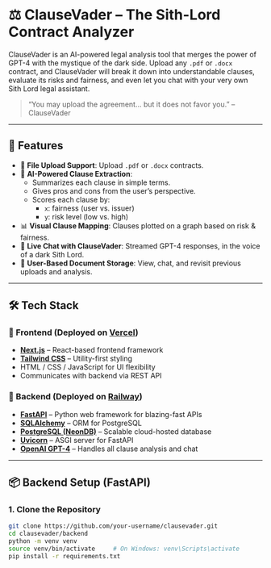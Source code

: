# ⚖️ ClauseVader – The Sith-Lord Contract Analyzer

ClauseVader is an AI-powered legal analysis tool that merges the power of GPT-4 with the mystique of the dark side. Upload any `.pdf` or `.docx` contract, and ClauseVader will break it down into understandable clauses, evaluate its risks and fairness, and even let you chat with your very own Sith Lord legal assistant.

> “You may upload the agreement… but it does not favor you.” – ClauseVader

---

## 🚀 Features

- 📄 **File Upload Support**: Upload `.pdf` or `.docx` contracts.
- 🧠 **AI-Powered Clause Extraction**:
  - Summarizes each clause in simple terms.
  - Gives pros and cons from the user’s perspective.
  - Scores each clause by:
    - `x`: fairness (user vs. issuer)
    - `y`: risk level (low vs. high)
- 📊 **Visual Clause Mapping**: Clauses plotted on a graph based on risk & fairness.
- 💬 **Live Chat with ClauseVader**: Streamed GPT-4 responses, in the voice of a dark Sith Lord.
- 🔐 **User-Based Document Storage**: View, chat, and revisit previous uploads and analysis.

---

## 🛠 Tech Stack

### 🔹 Frontend (Deployed on [Vercel](https://vercel.com))
- **[Next.js](https://nextjs.org/)** – React-based frontend framework
- **[Tailwind CSS](https://tailwindcss.com/)** – Utility-first styling
- HTML / CSS / JavaScript for UI flexibility
- Communicates with backend via REST API

### 🔸 Backend (Deployed on [Railway](https://railway.app))
- **[FastAPI](https://fastapi.tiangolo.com/)** – Python web framework for blazing-fast APIs
- **[SQLAlchemy](https://www.sqlalchemy.org/)** – ORM for PostgreSQL
- **[PostgreSQL (NeonDB)](https://neon.tech/)** – Scalable cloud-hosted database
- **[Uvicorn](https://www.uvicorn.org/)** – ASGI server for FastAPI
- **[OpenAI GPT-4](https://platform.openai.com/)** – Handles all clause analysis and chat

---

## 📦 Backend Setup (FastAPI)

### 1. Clone the Repository

```bash
git clone https://github.com/your-username/clausevader.git
cd clausevader/backend
python -m venv venv
source venv/bin/activate     # On Windows: venv\Scripts\activate
pip install -r requirements.txt
